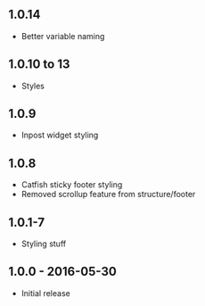 ## 1.0.14

- Better variable naming

## 1.0.10 to 13

- Styles

## 1.0.9

- Inpost widget styling

## 1.0.8

- Catfish sticky footer styling
- Removed scrollup feature from structure/footer

## 1.0.1-7

- Styling stuff

## 1.0.0 - 2016-05-30

- Initial release

